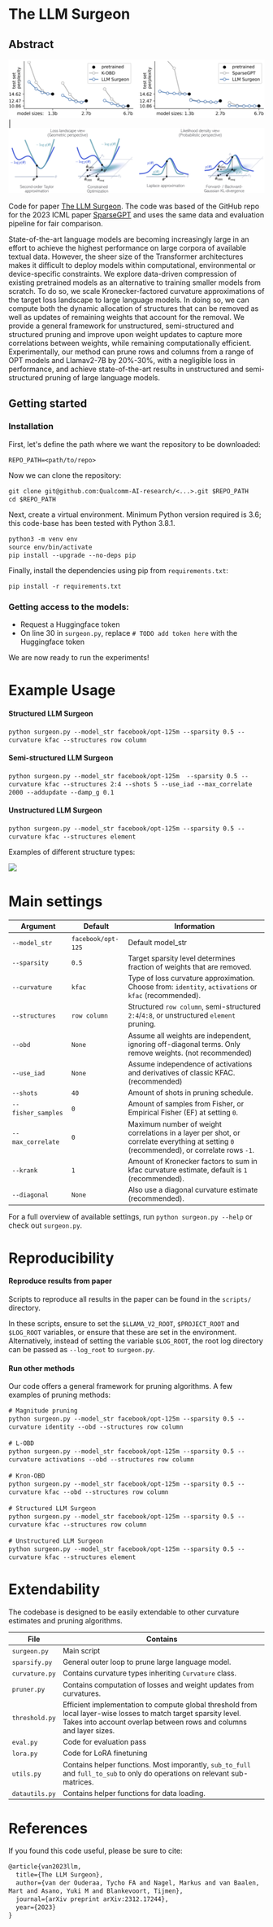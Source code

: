 # The LLM Surgeon

## Abstract


![](plots/ad1.png) | ![](plots/ad_geometric_probabilistic.png)



Code for paper [The LLM Surgeon](https://arxiv.org/abs/2312.17244).
The code was based of the GitHub repo for the 2023 ICML paper [SparseGPT](https://github.com/IST-DASLab/sparsegpt) and uses the same data and evaluation pipeline for fair comparison.


State-of-the-art language models are becoming increasingly large in an effort to achieve the highest performance on large corpora of available textual data. However, the sheer size of the Transformer architectures makes it difficult to deploy models within computational, environmental or device-specific constraints. We explore data-driven compression of existing pretrained models as an alternative to training smaller models from scratch. To do so, we scale Kronecker-factored curvature approximations of the target loss landscape to large language models. In doing so, we can compute both the dynamic allocation of structures that can be removed as well as updates of remaining weights that account for the removal. We provide a general framework for unstructured, semi-structured and structured pruning and improve upon weight updates to capture more correlations between weights, while remaining computationally efficient. Experimentally, our method can prune rows and columns from a range of OPT models and Llamav2-7B by 20%-30%, with a negligible loss in performance, and achieve state-of-the-art results in unstructured and semi-structured pruning of large language models.


## Getting started

### Installation
  First, let's define the path where we want the repository to be downloaded:
  ```
  REPO_PATH=<path/to/repo>
  ```
  Now we can clone the repository:
 ```
 git clone git@github.com:Qualcomm-AI-research/<...>.git $REPO_PATH
 cd $REPO_PATH
 ```
 Next, create a virtual environment. Minimum Python version required is 3.6; this code-base has been tested with Python 3.8.1.
 ```
 python3 -m venv env
 source env/bin/activate
 pip install --upgrade --no-deps pip
 ```
 Finally, install the dependencies using pip from `requirements.txt`:
 ```
 pip install -r requirements.txt
 ```

### Getting access to the models:
- Request a Huggingface token
- On line 30 in `surgeon.py`, replace `# TODO add token here` with the Huggingface token

We are now ready to run the experiments!

# Example Usage

#### Structured LLM Surgeon
```
python surgeon.py --model_str facebook/opt-125m --sparsity 0.5 --curvature kfac --structures row column
```

#### Semi-structured LLM Surgeon
```
python surgeon.py --model_str facebook/opt-125m  --sparsity 0.5 --curvature kfac --structures 2:4 --shots 5 --use_iad --max_correlate 2000 --addupdate --damp_g 0.1
```

#### Unstructured LLM Surgeon
```
python surgeon.py --model_str facebook/opt-125m --sparsity 0.5 --curvature kfac --structures element
```

Examples of different structure types:

![](plots/pruning_types.png)


# Main settings

| Argument | Default | Information
| ------ | ------ | ------
| `--model_str` | `facebook/opt-125` | Default model_str
| `--sparsity` | `0.5` | Target sparsity level determines fraction of weights that are removed.
| `--curvature` | `kfac` | Type of loss curvature approximation. Choose from: `identity`, `activations` or `kfac` (recommended).
| `--structures` | `row column` | Structured `row column`, semi-structured `2:4`/`4:8`, or unstructured `element` pruning.
| `--obd` | `None` | Assume all weights are independent, ignoring off-diagonal terms. Only remove weights. (not recommended)
| `--use_iad` | `None` | Assume independence of activations and derivatives of classic KFAC. (recommended)
| `--shots` | `40` | Amount of shots in pruning schedule.
| `--fisher_samples` | `0` | Amount of samples from Fisher, or Empirical Fisher (EF) at setting `0`.
| `--max_correlate` | `0` | Maximum number of weight correlations in a layer per shot, or correlate everything at setting `0` (recommended), or correlate rows `-1`.
| `--krank` | `1` | Amount of Kronecker factors to sum in kfac curvature estimate, default is `1` (recommended).
| `--diagonal` | `None` | Also use a diagonal curvature estimate (recommended).


For a full overview of available settings, run `python surgeon.py --help` or check out `surgeon.py`.

# Reproducibility

#### Reproduce results from paper
Scripts to reproduce all results in the paper can be found in the `scripts/` directory.

In these scripts, ensure to set the `$LLAMA_V2_ROOT`, `$PROJECT_ROOT` and `$LOG_ROOT` variables, or ensure that these are set in the environment.
Alternatively, instead of setting the variable `$LOG_ROOT`, the root log directory can be passed as `--log_root` to `surgeon.py`.

#### Run other methods

Our code offers a general framework for pruning algorithms. A few examples of pruning methods:

```
# Magnitude pruning
python surgeon.py --model_str facebook/opt-125m --sparsity 0.5 --curvature identity --obd --structures row column

# L-OBD
python surgeon.py --model_str facebook/opt-125m --sparsity 0.5 --curvature activations --obd --structures row column

# Kron-OBD
python surgeon.py --model_str facebook/opt-125m --sparsity 0.5 --curvature kfac --obd --structures row column

# Structured LLM Surgeon
python surgeon.py --model_str facebook/opt-125m --sparsity 0.5 --curvature kfac --structures row column

# Unstructured LLM Surgeon
python surgeon.py --model_str facebook/opt-125m --sparsity 0.5 --curvature kfac --structures element
```

# Extendability

The codebase is designed to be easily extendable to other curvature estimates and pruning algorithms.

| File | Contains |
| ------ | ------ |
| `surgeon.py` | Main script |
| `sparsify.py` | General outer loop to prune large language model. |
| `curvature.py` | Contains curvature types inheriting `Curvature` class. |
| `pruner.py` | Contains computation of losses and weight updates from curvatures. |
| `threshold.py` | Efficient implementation to compute global threshold from local layer-wise losses to match target sparsity level. Takes into account overlap between rows and columns and layer sizes. |
| `eval.py` | Code for evaluation pass |
| `lora.py` | Code for LoRA finetuning |
| `utils.py` | Contains helper functions. Most imporantly, `sub_to_full` and `full_to_sub` to only do operations on relevant sub-matrices. |
| `datautils.py` | Contains helper functions for data loading. |


# References

If you found this code useful, please be sure to cite:

```
@article{van2023llm,
  title={The LLM Surgeon},
  author={van der Ouderaa, Tycho FA and Nagel, Markus and van Baalen, Mart and Asano, Yuki M and Blankevoort, Tijmen},
  journal={arXiv preprint arXiv:2312.17244},
  year={2023}
}
```

